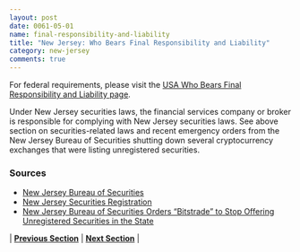 ```yaml
---
layout: post
date: 0061-05-01
name: final-responsibility-and-liability
title: "New Jersey: Who Bears Final Responsibility and Liability"
category: new-jersey
comments: true
---
```


For federal requirements, please visit the [USA Who Bears Final Responsibility and Liability page](https://neo-project.github.io/global-blockchain-compliance-hub//united-states-of-america/USA-final-liability.html). 

Under New Jersey securities laws, the financial services company or broker is responsible for complying with New Jersey securities laws. See above section on securities-related laws and recent emergency orders from the New Jersey Bureau of Securities shutting down several cryptocurrency exchanges that were listing unregistered securities.
 
 
 
### Sources
- [New Jersey Bureau of Securities](http://www.njsecurities.gov)
- [New Jersey Securities Registration](http://www.nasaa.org/industry-resources/corporation-finance/coordinated-review/regulation-a-offerings/state-filing-requirements/new-jersey/)
- [New Jersey Bureau of Securities Orders “Bitstrade” to Stop Offering Unregistered Securities in the State](https://nj.gov/oag/newsreleases18/pr20180209a.html)

| **[Previous Section]( https://neo-project.github.io/global-blockchain-compliance-hub//new-jersey/new-jersey-privacy-and-data-protection.html)** | **[Next Section]( https://neo-project.github.io/global-blockchain-compliance-hub//new-jersey/new-jersey-smart-contracts.html)** |
